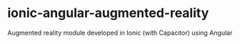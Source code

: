 # ionic-angular-augmented-reality
Augmented reality module developed in Ionic (with Capacitor) using Angular
